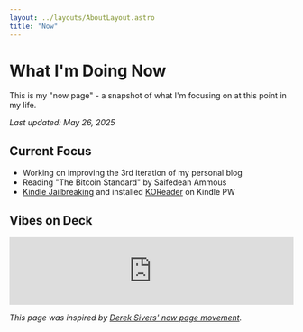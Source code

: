 ```yaml
---
layout: ../layouts/AboutLayout.astro
title: "Now"
---
```


# What I'm Doing Now

This is my "now page" - a snapshot of what I'm focusing on at this point in my life.

*Last updated: May 26, 2025*

## Current Focus
- Working on improving the 3rd iteration of my personal blog
- Reading "The Bitcoin Standard" by Saifedean Ammous
- [Kindle Jailbreaking](https://kindlemodding.org/jailbreaking/WinterBreak/) and installed [KOReader](https://koreader.rocks) on Kindle PW

## Vibes on Deck
<div>
<iframe style="border: 0; width: 100%; height: 120px;" src="https://bandcamp.com/EmbeddedPlayer/album=837877769/size=large/bgcol=ffffff/linkcol=2ebd35/tracklist=false/artwork=small/track=2832225102/transparent=true/" seamless><a href="https://carbonbasedlifeforms.bandcamp.com/album/derelicts">Derelicts by Carbon Based Lifeforms</a></iframe>
</div>

*This page was inspired by [Derek Sivers' now page movement](https://nownownow.com/about).*